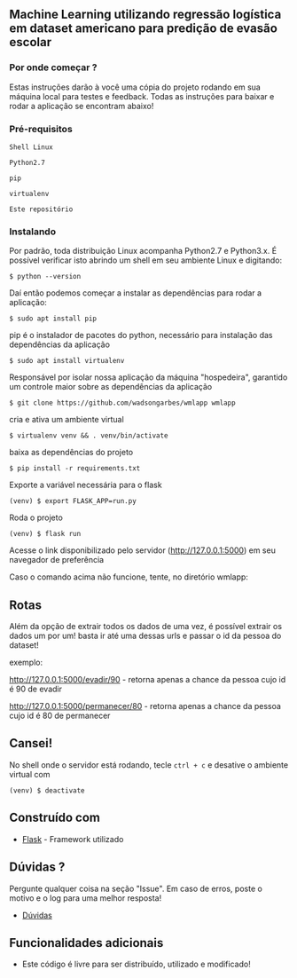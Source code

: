 ## Machine Learning utilizando regressão logística em dataset americano para predição de evasão escolar
### Por onde começar ?

Estas instruções darão à você uma cópia do projeto rodando em sua máquina local para testes e feedback. Todas as instruções para baixar e rodar a aplicação se encontram abaixo!
### Pré-requisitos

```
Shell Linux 
```
```
Python2.7
```
```
pip
```
```
virtualenv
```
```
Este repositório
```

### Instalando

Por padrão, toda distribuição Linux acompanha Python2.7 e Python3.x. É possível verificar isto abrindo um shell em seu ambiente Linux e digitando:

```
$ python --version
```

Daí então podemos começar a instalar as dependências para rodar a aplicação:

```
$ sudo apt install pip
```

pip é o instalador de pacotes do python, necessário para instalação das dependências da aplicação

```
$ sudo apt install virtualenv
```

Responsável por isolar nossa aplicação da máquina "hospedeira", garantido um controle maior sobre as dependências da aplicação

```
$ git clone https://github.com/wadsongarbes/wmlapp wmlapp
```

cria e ativa um ambiente virtual

```
$ virtualenv venv && . venv/bin/activate
```

baixa as dependências do projeto

```
$ pip install -r requirements.txt
```

Exporte a variável necessária para o flask

```
(venv) $ export FLASK_APP=run.py
```

Roda o projeto

```
(venv) $ flask run
```

Acesse o link disponibilizado pelo servidor (http://127.0.0.1:5000) em seu navegador de preferência

Caso o comando acima não funcione, tente, no diretório wmlapp:
## Rotas

Além da opção de extrair todos os dados de uma vez, é possível extrair os dados um por um!
basta ir até uma dessas urls e passar o id da pessoa do dataset!

exemplo:

http://127.0.0.1:5000/evadir/90 - retorna apenas a chance da pessoa cujo id é 90 de evadir

http://127.0.0.1:5000/permanecer/80 - retorna apenas a chance da pessoa cujo id é 80 de permanecer


## Cansei!

No shell onde o servidor está rodando, tecle `ctrl + c` e desative o ambiente virtual com

`(venv) $ deactivate`

## Construído com

* [Flask](http://www.http://flask.pocoo.org/) - Framework utilizado

## Dúvidas ?

Pergunte qualquer coisa na seção "Issue". Em caso de erros, poste o motivo e o log para uma melhor resposta!

* [Dúvidas](https://github.com/WadsonGarbes/FingerInspector/issues)

## Funcionalidades adicionais

* Este código é livre para ser distribuído, utilizado e modificado!

